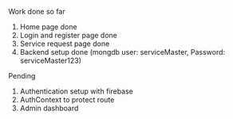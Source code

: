 Work done so far
1. Home page done
2. Login and register page done
3. Service request page done
4. Backend setup done (mongdb user: serviceMaster, Password: serviceMaster123)

Pending
1. Authentication setup with firebase
2. AuthContext to protect route
3. Admin dashboard
